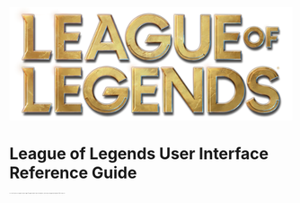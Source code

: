 ![League of Legends Logo](images/lol-logo-rendered-hi-res.png)
# League of Legends User Interface Reference Guide



<p style="font-size:1pt;"> © 2021 Riot Games, Inc. All rights reserved. League of Legends and Riot Games are trademarks, service marks, and registered trademarks of Riot Games, Inc. </p>
